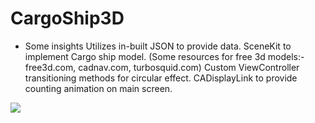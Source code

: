 # CargoShip3D

- Some insights
Utilizes in-built JSON to provide data.
SceneKit to implement Cargo ship model. (Some resources for free 3d models:- free3d.com, cadnav.com, turbosquid.com)
Custom ViewController transitioning methods for circular effect.
CADisplayLink to provide counting animation on main screen.

![](ezgif-1-b41de943d644.gif)

